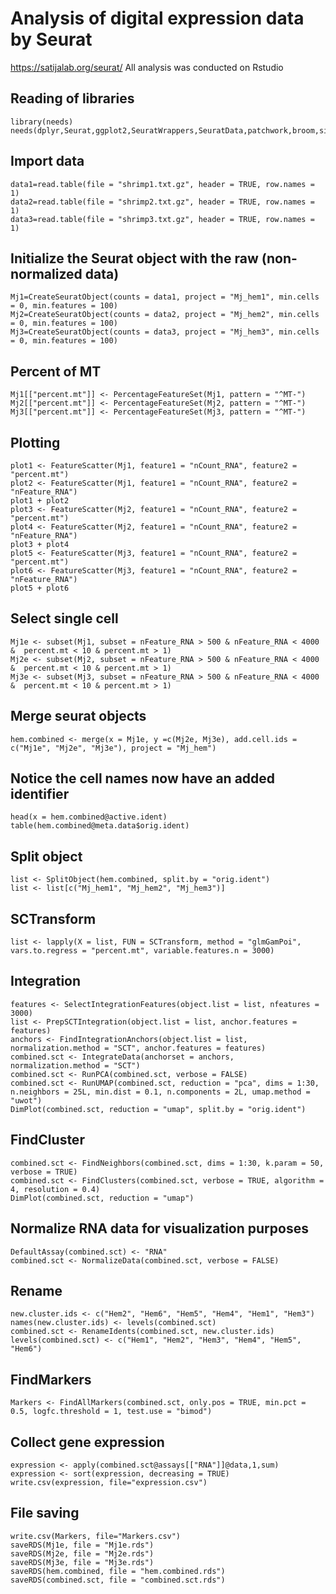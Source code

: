 # Analysis of digital expression data by Seurat
https://satijalab.org/seurat/
All analysis was conducted on Rstudio

## Reading of libraries
```{r}
library(needs)
needs(dplyr,Seurat,ggplot2,SeuratWrappers,SeuratData,patchwork,broom,sinaplot,monocle3,glmGamPoi)
```

## Import data
```{r}
data1=read.table(file = "shrimp1.txt.gz", header = TRUE, row.names = 1)
data2=read.table(file = "shrimp2.txt.gz", header = TRUE, row.names = 1)
data3=read.table(file = "shrimp3.txt.gz", header = TRUE, row.names = 1)
```

## Initialize the Seurat object with the raw (non-normalized data)
```{r}
Mj1=CreateSeuratObject(counts = data1, project = "Mj_hem1", min.cells = 0, min.features = 100)
Mj2=CreateSeuratObject(counts = data2, project = "Mj_hem2", min.cells = 0, min.features = 100)
Mj3=CreateSeuratObject(counts = data3, project = "Mj_hem3", min.cells = 0, min.features = 100)
```

## Percent of MT
```{r}
Mj1[["percent.mt"]] <- PercentageFeatureSet(Mj1, pattern = "^MT-")
Mj2[["percent.mt"]] <- PercentageFeatureSet(Mj2, pattern = "^MT-")
Mj3[["percent.mt"]] <- PercentageFeatureSet(Mj3, pattern = "^MT-")
```

## Plotting
```{r}
plot1 <- FeatureScatter(Mj1, feature1 = "nCount_RNA", feature2 = "percent.mt")
plot2 <- FeatureScatter(Mj1, feature1 = "nCount_RNA", feature2 = "nFeature_RNA")
plot1 + plot2
plot3 <- FeatureScatter(Mj2, feature1 = "nCount_RNA", feature2 = "percent.mt")
plot4 <- FeatureScatter(Mj2, feature1 = "nCount_RNA", feature2 = "nFeature_RNA")
plot3 + plot4
plot5 <- FeatureScatter(Mj3, feature1 = "nCount_RNA", feature2 = "percent.mt")
plot6 <- FeatureScatter(Mj3, feature1 = "nCount_RNA", feature2 = "nFeature_RNA")
plot5 + plot6
```

## Select single cell
```{r}
Mj1e <- subset(Mj1, subset = nFeature_RNA > 500 & nFeature_RNA < 4000 &  percent.mt < 10 & percent.mt > 1)
Mj2e <- subset(Mj2, subset = nFeature_RNA > 500 & nFeature_RNA < 4000 &  percent.mt < 10 & percent.mt > 1)
Mj3e <- subset(Mj3, subset = nFeature_RNA > 500 & nFeature_RNA < 4000 &  percent.mt < 10 & percent.mt > 1)
```

## Merge seurat objects
```{r}
hem.combined <- merge(x = Mj1e, y =c(Mj2e, Mj3e), add.cell.ids = c("Mj1e", "Mj2e", "Mj3e"), project = "Mj_hem")
```

## Notice the cell names now have an added identifier
```{r}
head(x = hem.combined@active.ident)
table(hem.combined@meta.data$orig.ident)
```

## Split object
```{r}
list <- SplitObject(hem.combined, split.by = "orig.ident")
list <- list[c("Mj_hem1", "Mj_hem2", "Mj_hem3")]
```

## SCTransform
```{r}
list <- lapply(X = list, FUN = SCTransform, method = "glmGamPoi", vars.to.regress = "percent.mt", variable.features.n = 3000)
```

## Integration
```{r}
features <- SelectIntegrationFeatures(object.list = list, nfeatures = 3000)
list <- PrepSCTIntegration(object.list = list, anchor.features = features)
anchors <- FindIntegrationAnchors(object.list = list, normalization.method = "SCT", anchor.features = features)
combined.sct <- IntegrateData(anchorset = anchors, normalization.method = "SCT")
combined.sct <- RunPCA(combined.sct, verbose = FALSE)
combined.sct <- RunUMAP(combined.sct, reduction = "pca", dims = 1:30, n.neighbors = 25L, min.dist = 0.1, n.components = 2L, umap.method = "uwot")
DimPlot(combined.sct, reduction = "umap", split.by = "orig.ident")
```

## FindCluster
```{r}
combined.sct <- FindNeighbors(combined.sct, dims = 1:30, k.param = 50, verbose = TRUE)
combined.sct <- FindClusters(combined.sct, verbose = TRUE, algorithm = 4, resolution = 0.4)
DimPlot(combined.sct, reduction = "umap")
```

## Normalize RNA data for visualization purposes
```{r}
DefaultAssay(combined.sct) <- "RNA"
combined.sct <- NormalizeData(combined.sct, verbose = FALSE)
```
## Rename
```{r}
new.cluster.ids <- c("Hem2", "Hem6", "Hem5", "Hem4", "Hem1", "Hem3")
names(new.cluster.ids) <- levels(combined.sct)
combined.sct <- RenameIdents(combined.sct, new.cluster.ids)
levels(combined.sct) <- c("Hem1", "Hem2", "Hem3", "Hem4", "Hem5", "Hem6")
```

## FindMarkers
```{r}
Markers <- FindAllMarkers(combined.sct, only.pos = TRUE, min.pct = 0.5, logfc.threshold = 1, test.use = "bimod")
```

## Collect gene expression
```{r}
expression <- apply(combined.sct@assays[["RNA"]]@data,1,sum)
expression <- sort(expression, decreasing = TRUE)
write.csv(expression, file="expression.csv")
```

## File saving
```{r}
write.csv(Markers, file="Markers.csv")
saveRDS(Mj1e, file = "Mj1e.rds")
saveRDS(Mj2e, file = "Mj2e.rds")
saveRDS(Mj3e, file = "Mj3e.rds")
saveRDS(hem.combined, file = "hem.combined.rds")
saveRDS(combined.sct, file = "combined.sct.rds")
```
